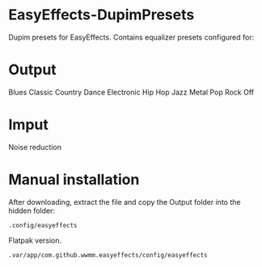 # EasyEffects-DupimPresets
Dupim presets for EasyEffects.
Contains equalizer presets configured for:
# Output
Blues
Classic
Country
Dance
Electronic
Hip Hop
Jazz
Metal
Pop
Rock
Off
# Imput
Noise reduction
# Manual installation
After downloading, extract the file and copy the Output folder into the hidden folder:

    .config/easyeffects

Flatpak version.

    .var/app/com.github.wwmm.easyeffects/config/easyeffects
